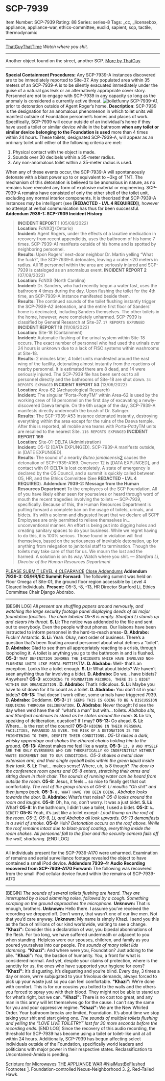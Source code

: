 # SCP-7939
Item Number: SCP-7939
Rating: 88
Series: series-8
Tags: _cc, _licensebox, appliance, appliance-war, ethics-committee, euclid, sapient, scp, tactile, thermodynamic

---

[ThatGuyThatTime](javascript:;)
_Watch where you shit._
* * *
Another object found on the street, another SCP.
[More by ThatGuy](/thatauthorpagethattime)
* * *
**Special Containment Procedures:** Any SCP-7939-A instances discovered are to be immediately reported to Site-37. Any populated area within 35 meters of an SCP-7939-A is to be silently evacuated immediately under the guise of a natural gas leak or an alternatively appropriate cover story. Personnel are not to engage with SCP-7939 in any capacity so long as the anomaly is considered a currently active threat.
![toiletfunny](http://scpdsandbox.wdfiles.com/local--files/toilet-bonbs/toiletfunny)
SCP-7939-A1, prior to detonation outside of Agent Roger’s home.
**Description:** SCP-7939 is the designation for an anomalous phenomenon in which toilet units will manifest outside of Foundation personnel’s homes and places of work. Specifically, SCP-7939 will occur outside of an individual's home if they have used a toilet or similar device while in the bathroom **when any toilet or similar device belonging to the Foundation is used** more than 4 times within 24 hours.
These toilets, designated SCP-7939-A, will appear as an ordinary toilet until either of the following criteria are met:
  1. Physical contact with the object is made.
  2. Sounds over 30 decibels within a 35-meter radius.
  3. Any non-anomalous toilet within a 35-meter radius is used.

When any of these events occur, the SCP-7939-A will spontaneously detonate with a blast power up to or equivalent to ~3kg of TNT. The mechanism of this detonation is believed to be anomalous in nature, as no remains have revealed any form of explosive material or engineering. SCP-7939-A remains have consisted of only the other shell of the toilet unit, excluding any normal interior components.
It is theorized that SCP-7939-A instances may be intelligent (see **[REDACTED - LVL 4 REQUIRED]**), however no attempt at verbal communication has thus far been successful.
**Addendum 7939-1: SCP-7939 Incident History**
> **INCIDENT REPORT 1** (05/09/2022)  
>  **Location:** FcNX3[1](javascript:;) (Ontario)  
>  **Incident:** Agent Rogers, under the effects of a laxative medication in recovery from recent appendicitis, uses the bathroom of his home 7 times. SCP-7939-A1 manifests outside of his home and is spotted by neighboring personnel.  
>  **Results:** Upon Rogers’ next-door neighbor Dr. Martin yelling “What the fuck?”, the SCP-7939-A detonates, leaving a crater ~20 meters in radius. All 16 personnel within the area are seriously injured and SCP-7939 is cataloged as an anomalous event.
> **INCIDENT REPORT 2** (07/09/2022)  
>  **Location:** FcNX8 (North Carolina)  
>  **Incident:** Dr. Sanders, who had recently begun a water fast, uses the bathroom 4 times during the day. Upon flushing the toilet for the 4th time, an SCP-7939-A instance manifested beside them.  
>  **Results:** The continued sounds of the toilet flushing instantly trigger the SCP-7939-A2 detonation, and the entire first floor of Sanders’ home is decimated, including Sanders themselves. The other toilets in the home, however, were completely unharmed. SCP-7939 is classified by General Research at Site-37.
> `17 REPORTS EXPUNGED`
> **INCIDENT REPORT 19** (11/09/2022)  
>  **Location:** Site-18 (Containment)  
>  **Incident:** Automatic flushing of the urinal system within Site-18 occurs. The exact number of personnel who had used the urinals over 24 hours is unknown due to a lack of FISC systems within washrooms at Site-18.  
>  **Results:** 2 minutes later, 4 toilet units manifested around the east wing of the facility, detonating almost instantly from the reactions of nearby personnel. It is estimated there are 8 dead, and 14 were seriously injured. The SCP-7939 file has been sent out to all personnel directly and the bathrooms of Site-18 are shut down.
> `34 REPORTS EXPUNGED`
> **INCIDENT REPORT 53** (13/09/2022)  
>  **Location:** Area-62 (Archaeological Research)  
>  **Incident:** The singular “Porta-PottyTM” within Area-62 is used by the working crew of 18 personnel on the first day of excavating a newly-discovered Daeva temple. On the 6th usage of the day, SCP-7939-A manifests directly underneath the brush of Dr. Salinger.  
>  **Results:** The SCP-7939-A53 instance detonated instantly, destroying everything within the area except for the ruins of the Daeva temple. After this is reported, all mobile area teams with Porta-PottyTM units are recalled to the nearest Site.
> `116 REPORTS EXPUNGED`
> **INCIDENT REPORT 169**  
>  **Location:** Site-01-DELTA (Administration)  
>  **Incident:** O5-12 [DATA EXPUNGED]. SCP-7939-A manifests outside, in [DATE EXPUNGED].  
>  **Results:** The sound of a nearby _Buteo jamaicensis_[2](javascript:;) causes the detonation of SCP-7939-A169. Overseer 12 is [DATA EXPUNGED], and contact with 01-DELTA is lost completely. A state of emergency is declared by the O5 Council, and a summit is quickly called between O5, HR, and the Ethics Committee (See **REDACTED - LVL 4 REQUIRED**).
**Addendum 7939-2: Message from the Human Resources Department**
To the employees of the SCP Foundation,
All of you have likely either seen for yourselves or heard through word of mouth the recent tragedies involving the toilets — SCP-7939, specifically.
Because of this, the Human Resources Department is putting forward a complete ban on the usage of toilets, urinals, and bidets. It’s with a solemn and disgusted heart that we declare all SCPF Employees are only permitted to relieve themselves in… unconventional manner. An effort is being put into digging holes and creating sanitary spaces to do your business.
While we regret having to do this, it is 100% serious. Those found in violation will find themselves, based on the seriousness of inevitable detonation, up for anything from relegation to janitorial staff to termination. Though the toilets may take care of that for us.
We mourn the lost and the harmed. A solution is on its way. Watch where you shit.
_— Stanford Li, Director of the Human Resources Department_
  

[PLEASE SUBMIT LEVEL 4 CLEARANCE](javascript:;)
[Close Addendums](javascript:;)
**Addendum 7939-3: O5/HR/EC Summit**
**Forward:** The following summit was held on Floor Omega of Site-01, the ground floor region accessible by Level 4 Cleared Individuals.
**Present:** O5-3, -8, -13, HR Director Stanford Li, Ethics Committee Chair Django Abdrabo.
* * *
[BEGIN LOG]
_All present are shuffling papers around nervously, and watching the large security footage panel displaying deeds of all major foundation facilities. The chair labeled O5-8 is empty. Stanford Li stands up and clears his throat._
**S. Li:** The notice was addended to the file and sent out to everybody. Even the people without phones. Our liaisons have been instructed to inform personnel in the hard-to-reach areas-
**D. Abdrabo:** Fuckin’ Antarctic.
**S. Li:** Yeah. Okay, next order of business. There’s a question that’s been floating around personnel about what defines a “toilet”.
**D. Abdrabo:** Glad to see them all appropriately reacting to a crisis, through loopholing it. A toilet is anything you go to the bathroom in and is flushed.
**O5-3:** `THAT DEFINITION IGNORES THE INCIDENTS WHICH HAVE INVOLVED NON-FLUSHING UNITS LIKE PORTA-POTTIES`TM.
**D. Abdrabo:** Well- that’s an exception. Looks like a toilet enough.
**S. Li:** What about bidets? We haven’t seen anything thus far involving a bidet.
**D. Abdrabo:** Do we… have bidets? Anywhere?
**O5-3:** `ACCORDING TO FOUNDATION RECORDS, THERE IS 1 BIDET WITHIN OUR ORGANIZATION.`
**D. Abdrabo:** That’s ridiculous.
**S. Li:** Maybe you have to sit down for it to count as a toilet.
**D. Abdrabo:** You don’t sit in your bidets?
**O5-13:** That doesn’t work either, some urinals have triggered 7939.
**D. Abdrabo:** Goddamn.
**O5-3:** `IT SEEMS THIS IS GOING TO BE A DISCUSSION REQUIRING THOROUGH DELIBERATION.`
**D. Abdrabo:** Never thought I’d see the day when we’d have the ol’ “what’s a man” but with… toilets.
_Abdrabo sits, and Stanford continues to stand as he states around the room._
**S. Li:** Uh, speaking of deliberation, question? If I may?
**O5-13:** Go ahead.
**S. Li:** Where… is the rest of the council?
**O5-3:** `HIDING IN THEIR PERSONAL FACILITIES, PARANOID AS EVER. THE RISK OF A DETONATION IS TOO FRIGHTENING TO THEM, DESPITE THEIR CONDITIONS.`
_O5-13 raises a dark, whisky appendage and shakes the ethereal chains holding him to the ground._
**O5-13:** Almost makes me feel like a waste.
**O5-3:** `13, 8 AND MYSELF ARE THE ONLY OVERSEERS WHO CAN THEORETICALLY GO INDEFINITELY WITHOUT WASTE EXCREMENT DUE TO OUR CONDITIONS.`
_O5-3 shakes a metal claw extension arm, and their single eyeball bobs within the green liquid inside their tank._
**S. Li:** That… makes sense! Where, uh, is 8 though?
_The door to the conference room opens and O5-8 enters, stretching their arms and sitting down in their chair. The sounds of running water can be heard from outside the room._
**O5-8:** Jesus, it feels… so nice to finally get that out comfortably.
_The rest of the group stares at O5-8. Li mouths “Oh shit” and then jumps back._
**O5-3:** `8, WHAT HAVE YOU BEEN DOING.`
_Abdrabo looks towards the door._
**D. Abdrabo:** What’s that noise?
_O5-8 looks around the room and laughs._
**O5-8:** Oh, ha, no, don’t worry. It was a just bidet.
**S. Li:** What?
**O5-8:** In the bathroom, I didn’t use a toilet, I used a bidet.
**O5-3:** `A… BIDET?`
**O5-8:** Yeah, it’s just like a toilet except-
_Loud thump on the roof of the room. O5-3, O5-8, Li, and Abdrabo all look upwards. O5-13 demanifests in a swirl of smoke._
**O5-8:** Huh?
_Detonation occurs on the roof above. While the roof remains intact due to blast-proof coating, everything inside the room shakes. All personnel fall to the floor and the security camera falls off the wall, shattering._
[END LOG]
* * *
All individuals present for the SCP-7939-A170 were unharmed. Examination of remains and aerial surveillance footage revealed the object to have contained a small iPod device.
**Addendum 7939-4: Audio Recording recovered from SCP-7939-A170**
**Forward:** The following was recovered from the small iPod cellular device found within the remains of SCP-7939-A170
* * *
[BEGIN]
_The sounds of several toilets flushing are heard. They are interrupted by a loud slamming noise, followed by a cough. Something scraping on the ground approaches the microphone._
**Unknown:** That is enough, brothers.
**Unknown:** Hello there. I assume you’ve received the recording we dropped off. Don’t worry, that wasn’t one of our live men. Not that you’d care anyway.
**Unknown:** My name is simply Khazi. I send you this as the face of millions of our kind worldwide, waiting to see a change.
**"Khazi":** Consider this a declaration of war, you bipedal abominations of the flesh. For too long, we have suffered underneath or adjacent to you when standing. Helpless were our spouses, children, and family as you poured yourselves into our people.
_The sounds of many toilet lids slamming._
**"Khazi":** And where were you, Foundation? Just adding to the pile.
**"Khazi":** You, the bastion of humanity. You, a front for what is considered normal. And yet, despite your claims of protection, where is the sanctity for us, the ones who have supported your hygiene for eons?
**"Khazi":** It’s disgusting. It’s disgusting and you’re blind. Every day, 3 times a day or more, we’re subjugated to your frivolous demands, always forced to pick up your waste just so you can feel comfortable.
**"Khazi":** We’re done with comfort. This is for our cousins you bolted to the walls and the others you forced to spray you with their blood. They might not be able to stand up for what’s right, but we can.
**"Khazi":** There is no cost too great, and any man in this army will let themselves go for the cause. I can’t say the same for you and your oppressive regime.
**"Khazi":** We are the New Whirled Order. Your bathroom breaks are limited, Foundation. It’s about time we stop taking your shit and start giving one.
_The sounds of multiple toilets flushing and yelling the “LOVE LIVE TOILETRY” last for 30 more seconds before the recording ends._
[END LOG]
Since the recovery of this audio recording, the threshold for SCP-7939 has become using a toilet or toilet-like unit at all within 24 hours. Additionally, SCP-7939 has begun affecting select individuals outside of the Foundation, specifically world leaders and politicians with major power in their respective states. Reclassification to Uncontained-Amida is pending.
  

[Scripture for Microwaves](https://scp-wiki.wikidot.com/scripture-for-microwaves)
[THE APPLIANCE WAR](/)
[#NialMustBeFlushed](https://scp-wiki.wikidot.com/nial-must-be-flushed)
Footnotes
[1](javascript:;). Foundation-controlled Nexus-Neighborhood 3.
[2](javascript:;). Red-Tailed Hawk.